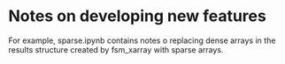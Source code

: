 # Notes on developing new features
For example, sparse.ipynb contains notes o replacing dense arrays in the results structure created by fsm_xarray with sparse arrays.
